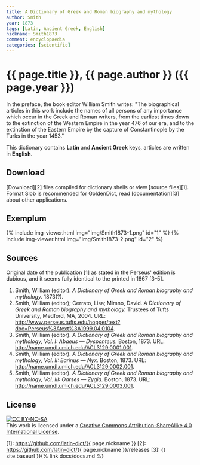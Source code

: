 ```yaml
---
title: A Dictionary of Greek and Roman biography and mythology
author: Smith
year: 1873
tags: [Latin, Ancient Greek, English]
nickname: Smith1873
comment: encyclopaedia
categories: [scientific]
---
```

# {{ page.title }}, {{ page.author }} ({{ page.year }})

In the preface, the book editor William Smith writes: "The biographical articles in this work include the names of all persons of any importance which occur in the Greek and Roman writers, from the earliest times down to the extinction of the Western Empire in the year 476 of our era, and to the extinction of the Eastern Empire by the capture of Constantinople by the Turks in the year 1453."

This dictionary contains **Latin** and **Ancient Greek** keys, articles are written in **English**.


## Download

[Download][2] files compiled for dictionary shells or view [source files][1]. Format Slob is recommended for GoldenDict, read [documentation][3] about other applications.


## Exemplum

{% include img-viewer.html img="img/Smith1873-1.png" id="1" %}
{% include img-viewer.html img="img/Smith1873-2.png" id="2" %}


## Sources

Original date of the publication \[1\] as stated in the Perseus' edition is dubious, and it seems fully identical to the printed in 1867 \[3–5\]. 

1. Smith, William (editor). _A Dictionary of Greek and Roman biography and mythology._ 1873(?).
1. Smith, William (editor); Cerrato, Lisa; Mimno, David. _A Dictionary of Greek and Roman biography and mythology._ Trustees of Tufts University, Medford, MA, 2004. URL: <http://www.perseus.tufts.edu/hopper/text?doc=Perseus%3Atext%3A1999.04.0104>.
1. Smith, William (editor). _A Dictionary of Greek and Roman biography and mythology, Vol. I: Abaeus — Dysponteus._ Boston, 1873. URL: <http://name.umdl.umich.edu/ACL3129.0001.001>.
1. Smith, William (editor). _A Dictionary of Greek and Roman biography and mythology, Vol. II: Earinus — Nyx._ Boston, 1873. URL: <http://name.umdl.umich.edu/ACL3129.0002.001>.
1. Smith, William (editor). _A Dictionary of Greek and Roman biography and mythology, Vol. III: Oarses — Zygia._ Boston, 1873. URL: <http://name.umdl.umich.edu/ACL3129.0003.001>.


## License

[![CC BY-NC-SA](https://i.creativecommons.org/l/by-sa/3.0/88x31.png)](https://creativecommons.org/licenses/by-sa/4.0/)\
This work is licensed under a [Creative Commons Attribution-ShareAlike 4.0 International License](https://creativecommons.org/licenses/by-sa/4.0/).

[1]: https://github.com/latin-dict/{{ page.nickname }}
[2]: https://github.com/latin-dict/{{ page.nickname }}/releases
[3]: {{ site.baseurl }}{% link docs/docs.md %}
